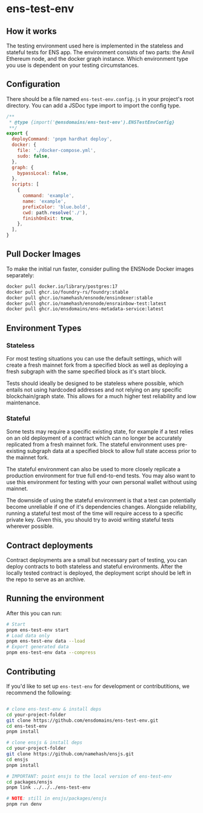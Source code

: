 # ens-test-env

## How it works

The testing environment used here is implemented in the stateless and stateful
tests for ENS app. The environment consists of two parts: the Anvil Ethereum
node, and the docker graph instance. Which environment type you use is dependent
on your testing circumstances.

## Configuration

There should be a file named `ens-test-env.config.js` in your project's root
directory. You can add a JSDoc type import to import the config type.

```js
/**
 * @type {import('@ensdomains/ens-test-env').ENSTestEnvConfig}
 **/
export {
  deployCommand: 'pnpm hardhat deploy',
  docker: {
    file: './docker-compose.yml',
    sudo: false,
  },
  graph: {
    bypassLocal: false,
  },
  scripts: [
    {
      command: 'example',
      name: 'example',
      prefixColor: 'blue.bold',
      cwd: path.resolve('./'),
      finishOnExit: true,
    },
  ],
}
```

## Pull Docker Images

To make the initial run faster, consider pulling the ENSNode Docker images separately:

```bash
docker pull docker.io/library/postgres:17
docker pull ghcr.io/foundry-rs/foundry:stable
docker pull ghcr.io/namehash/ensnode/ensindexer:stable
docker pull ghcr.io/namehash/ensnode/ensrainbow-test:latest
docker pull ghcr.io/ensdomains/ens-metadata-service:latest
```

## Environment Types

### Stateless

For most testing situations you can use the default settings, which will create
a fresh mainnet fork from a specified block as well as deploying a fresh
subgraph with the same specified block as it's start block.

Tests should ideally be designed to be stateless where possible, which entails
not using hardcoded addresses and not relying on any specific blockchain/graph
state. This allows for a much higher test reliability and low maintenance.

### Stateful

Some tests may require a specific existing state, for example if a test relies
on an old deployment of a contract which can no longer be accurately replicated
from a fresh mainnet fork. The stateful environment uses pre-existing subgraph
data at a specified block to allow full state access prior to the mainnet fork.

The stateful environment can also be used to more closely replicate a production
environment for true full end-to-end tests. You may also want to use this
environment for testing with your own personal wallet without using mainnet.

The downside of using the stateful environment is that a test can potentially
become unreliable if one of it's dependencies changes. Alongside reliability,
running a stateful test most of the time will require access to a specific
private key. Given this, you should try to avoid writing stateful tests wherever
possible.

## Contract deployments

Contract deployments are a small but necessary part of testing, you can deploy
contracts to both stateless and stateful environments. After the locally tested
contract is deployed, the deployment script should be left in the repo to serve
as an archive.

## Running the environment

After this you can run:

```bash
# Start
pnpm ens-test-env start
# Load data only
pnpm ens-test-env data --load
# Export generated data
pnpm ens-test-env data --compress
```

## Contributing

If you'd like to set up `ens-test-env` for development or contributitions, we recommend the following:

```bash

# clone ens-test-env & install deps
cd your-project-folder
git clone https://github.com/ensdomains/ens-test-env.git
cd ens-test-env
pnpm install

# clone ensjs & install deps
cd your-project-folder
git clone https://github.com/namehash/ensjs.git
cd ensjs
pnpm install

# IMPORTANT: point ensjs to the local version of ens-test-env
cd packages/ensjs
pnpm link ../../../ens-test-env

# NOTE: still in ensjs/packages/ensjs
pnpm run denv
```

